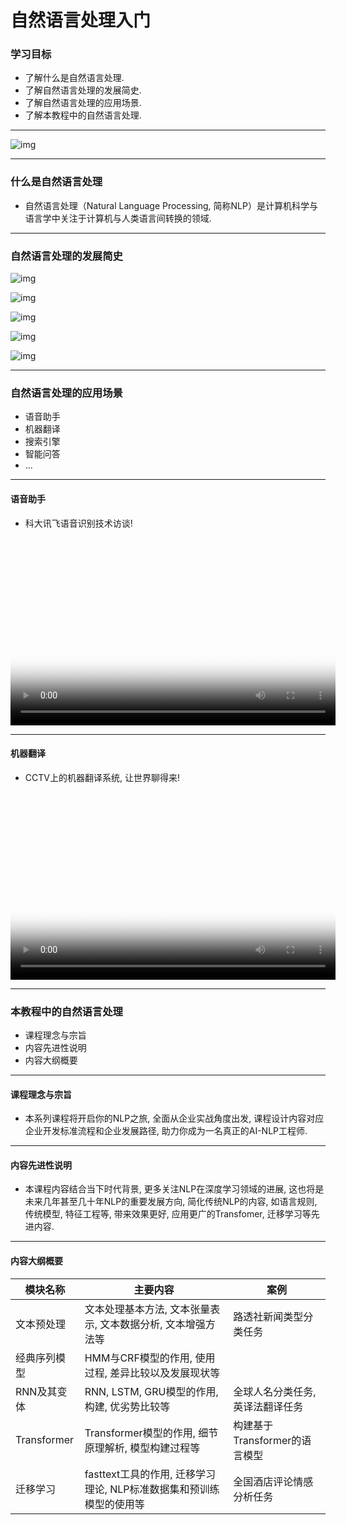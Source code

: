 # 自然语言处理入门

### 学习目标

- 了解什么是自然语言处理.
- 了解自然语言处理的发展简史.
- 了解自然语言处理的应用场景.
- 了解本教程中的自然语言处理.

------



![img](nlp-abc.assets/NLP1.png)



------

### 什么是自然语言处理

- 自然语言处理（Natural Language Processing, 简称NLP）是计算机科学与语言学中关注于计算机与人类语言间转换的领域.

------

### 自然语言处理的发展简史



![img](nlp-abc.assets/NLP%E5%8F%91%E5%B1%95%E5%8F%B21.png)





![img](nlp-abc.assets/NLP%E5%8F%91%E5%B1%95%E5%8F%B22.png)





![img](nlp-abc.assets/NLP%E5%8F%91%E5%B1%95%E5%8F%B23.png)





![img](nlp-abc.assets/NLP%E5%8F%91%E5%B1%95%E5%8F%B24.png)





![img](nlp-abc.assets/NLP%E5%8F%91%E5%B1%95%E5%8F%B25.png)



------

### 自然语言处理的应用场景

- 语音助手
- 机器翻译
- 搜索引擎
- 智能问答
- ...

------

#### 语音助手

- 科大讯飞语音识别技术访谈!



<video height="300px" width="520px" id="video" controls="" preload="none" poster="https://timgsa.baidu.com/timg?image&amp;quality=80&amp;size=b9999_10000&amp;sec=1579034948975&amp;di=1661e09f4b226dd5d1089f89bec55c25&amp;imgtype=0&amp;src=http%3A%2F%2F01imgmini.eastday.com%2Fmobile%2F20190321%2F20190321201641_9c06629147dde97d8234d1a012e8beee_3.jpeg" style="box-sizing: inherit;"></video>



------

#### 机器翻译

- CCTV上的机器翻译系统, 让世界聊得来!



<video height="300px" width="520px" id="video" controls="" preload="none" poster="https://timgsa.baidu.com/timg?image&amp;quality=80&amp;size=b9999_10000&amp;sec=1579035077504&amp;di=3126f6a83938088b2b5295239190696a&amp;imgtype=0&amp;src=http%3A%2F%2Fzkres1.myzaker.com%2F201911%2F5de0b4508e9f0969e7766f41_1024.jpg" style="box-sizing: inherit;"></video>



------

### 本教程中的自然语言处理

- 课程理念与宗旨
- 内容先进性说明
- 内容大纲概要

------

#### 课程理念与宗旨

- 本系列课程将开启你的NLP之旅, 全面从企业实战角度出发, 课程设计内容对应企业开发标准流程和企业发展路径, 助力你成为一名真正的AI-NLP工程师.

------

#### 内容先进性说明

- 本课程内容结合当下时代背景, 更多关注NLP在深度学习领域的进展, 这也将是未来几年甚至几十年NLP的重要发展方向, 简化传统NLP的内容, 如语言规则, 传统模型, 特征工程等, 带来效果更好, 应用更广的Transfomer, 迁移学习等先进内容.

------

#### 内容大纲概要

| 模块名称     | 主要内容                                                     | 案例                             |
| ------------ | ------------------------------------------------------------ | -------------------------------- |
| 文本预处理   | 文本处理基本方法, 文本张量表示, 文本数据分析, 文本增强方法等 | 路透社新闻类型分类任务           |
| 经典序列模型 | HMM与CRF模型的作用, 使用过程, 差异比较以及发展现状等         |                                  |
| RNN及其变体  | RNN, LSTM, GRU模型的作用, 构建, 优劣势比较等                 | 全球人名分类任务, 英译法翻译任务 |
| Transformer  | Transformer模型的作用, 细节原理解析, 模型构建过程等          | 构建基于Transformer的语言模型    |
| 迁移学习     | fasttext工具的作用, 迁移学习理论, NLP标准数据集和预训练模型的使用等 | 全国酒店评论情感分析任务         |